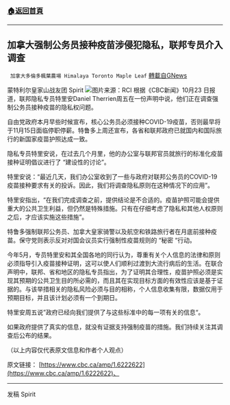 ###  [:house:返回首頁](https://github.com/ourhimalayas/txt)
---


## 加拿大强制公务员接种疫苗涉侵犯隐私，联邦专员介入调查
` 加拿大多倫多楓葉農場 Himalaya Toronto Maple Leaf` [轉載自GNews](https://gnews.org/zh-hans/1617016/)

蒙特利尔皇家山战友团 Spirit
![](https://assets.gnews.org/wp-content/uploads/2021/10/19819278-635x357-1.jpg)图片来源：RCI
根据《CBC新闻》10月23 日报道，联邦隐私专员特里安Daniel Therrien周五在一份声明中说，他们正在调查强制公务员接种疫苗的隐私权问题。

自由党政府本月早些时候宣布，核心公务员必须接种COVID-19疫苗，否则最早将于11月15日面临停职停薪。特鲁多上周还宣布，各省和联邦政府已就国内和国际旅行的新国家疫苗护照达成一致。

隐私专员特里安说，在过去几个月里，他的办公室与联邦官员就旅行的标准化疫苗接种证明倡议进行了 “建设性的讨论”。

特里安说：“最近几天，我们办公室收到了一些与政府对联邦公务员的COVID-19疫苗接种要求有关的投诉。因此，我们将调查隐私原则在这种情况下的应用”。

特里安指出，“在我们完成调查之前，提供结论是不合适的。疫苗护照可能会提供重大的公共卫生利益，但仍然是特殊措施。只有在仔细考虑了隐私和其他人权原则之后，才应该实施这些措施”。

特鲁多强制联邦公务员、加拿大皇家骑警以及航空和铁路旅行者在月底前接种疫苗。保守党则表示反对对国会议员实行强制性疫苗规则的 “秘密 “行动。

今年5月，专员特里安和其全国各地的同行认为，尊重有关个人信息的法律和原则必须指导引入疫苗接种证明，这可以使人们顺利过渡到大流行病后的生活。在联合声明中，联邦、省和地区的隐私专员指出，为了证明其合理性，疫苗护照必须是实现其预期的公共卫生目的所必需的，而且其在实现目标方面的有效性应该是基于证据的。与该举措相关的隐私风险必须与目的相称，个人信息收集有限，数据仅用于预期目标，并且该计划必须有一个到期日。

特里安周五说”政府已经向我们提供了与这些标准中的每一项有关的信息“。

如果政府提供了真实的信息，就没有证据支持强制疫苗的措施。我们持续关注其调查后公布的结果。

（以上内容仅代表原文信息和作者个人观点）

原文链接：
[https://www.cbc.ca/amp/1.6222622](https://www.cbc.ca/amp/1.6222622)、

* * *

发稿 Spirit
